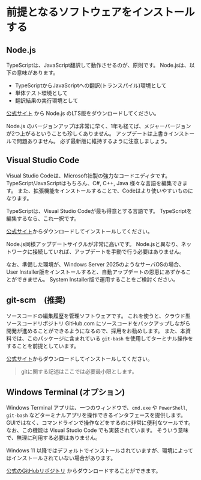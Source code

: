 # 前提となるソフトウェアをインストールする

## Node.js

TypeScriptは、JavaScript翻訳して動作させるのが、原則です。
Node.jsは、以下の意味があります。

* TypeScriptからJavaScriptへの翻訳(トランスパイル)環境として
* 単体テスト環境として
* 翻訳結果の実行環境として

[公式サイト](https://nodejs.org/)
から Node.js のLTS版をダウンロードしてください。

Node.js のバージョンアップは非常に早く、1年も経てば、メジャーバージョンが2つ上がるということも珍しくありません。
アップデートは上書きインストールで問題ありません。
必ず最新版に維持するように注意しましょう。

## Visual Studio Code

Visual Studio Codeは、Microsoft社製の強力なコードエディタです。
TypeScript/JavaScriptはもちろん、C#, C++, Java 様々な言語を編集できます。
また、拡張機能をインストールすることで、Codeはより使いやすいものになります。

TypeScriptは、Visual Studio Codeが最も得意とする言語です。
TypeScriptを編集するなら、これ一択です。

[公式サイト](https://code.visualstudio.com/)からダウンロードしてインストールしてください。

Node.js同様アップデートサイクルが非常に高いです。
Node.jsと異なり、ネットワークに接続していれば、アップデートを手動で行う必要はありません。

なお、準備した環境が、Windows Server 2025のようなサーバOSの場合、User Installer版をインストールすると、自動アップデートの恩恵にあずかることができません。
System Installer版で運用することをご検討ください。

## git-scm　(推奨)

ソースコードの編集履歴を管理ソフトウェアです。
これを使うと、クラウド型ソースコードリポジトリ GitHub.com にソースコードをバックアップしながら開発が進めることができるようになるので、採用をお勧めします。
また、本資料では、このパッケージに含まれている `git-bash` を使用してターミナル操作をすることを前提としています。

[公式サイト](https://git-scm.com/)からダウンロードしてインストールしてください。

> gitに関する記述はここでは必要最小限とします。

## Windows Terminal (オプション)

Windows Terminal アプリは、一つのウィンドウで、`cmd.exe` や `PowerShell`, `git-bash` などターミナルアプリを操作できるインタフェースを提供します。
GUIではなく、コマンドラインで操作などをするのに非常に便利なツールです。
なお、この機能は Visual Studio Code でも実装されています。
そういう意味で、無理に利用する必要はありません。

Windows 11 以降ではデフォルトでインストールされていますが、環境によってはインストールされていない場合があります。

[公式のGitHubリポジトリ](https://github.com/microsoft/terminal/releases)
からダウンロードすることができます。
